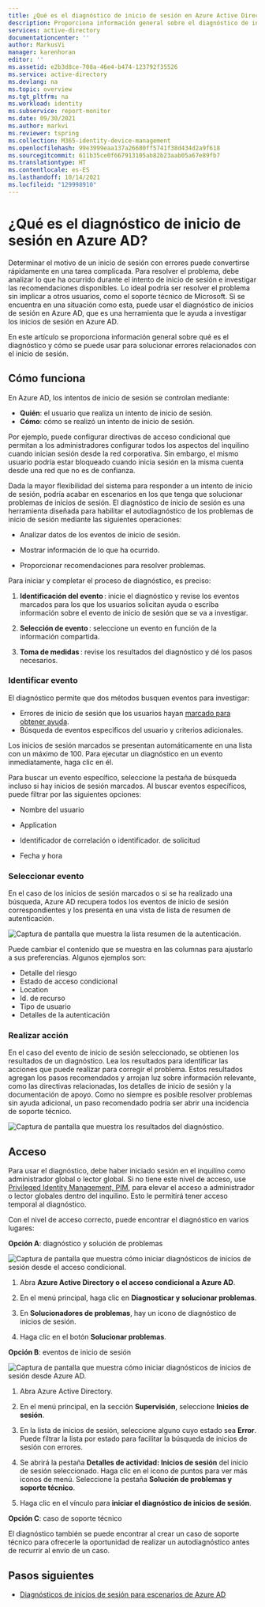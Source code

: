 ```yaml
---
title: ¿Qué es el diagnóstico de inicio de sesión en Azure Active Directory?
description: Proporciona información general sobre el diagnóstico de inicio de sesión en Azure Active Directory.
services: active-directory
documentationcenter: ''
author: MarkusVi
manager: karenhoran
editor: ''
ms.assetid: e2b3d8ce-708a-46e4-b474-123792f35526
ms.service: active-directory
ms.devlang: na
ms.topic: overview
ms.tgt_pltfrm: na
ms.workload: identity
ms.subservice: report-monitor
ms.date: 09/30/2021
ms.author: markvi
ms.reviewer: tspring
ms.collection: M365-identity-device-management
ms.openlocfilehash: 99e3999eaa137a26680ff5741f38d434d2a9f618
ms.sourcegitcommit: 611b35ce0f667913105ab82b23aab05a67e89fb7
ms.translationtype: HT
ms.contentlocale: es-ES
ms.lasthandoff: 10/14/2021
ms.locfileid: "129998910"
---
```

# <a name="what-is-the-sign-in-diagnostic-in-azure-ad"></a>¿Qué es el diagnóstico de inicio de sesión en Azure AD?

Determinar el motivo de un inicio de sesión con errores puede convertirse rápidamente en una tarea complicada. Para resolver el problema, debe analizar lo que ha ocurrido durante el intento de inicio de sesión e investigar las recomendaciones disponibles. Lo ideal podría ser resolver el problema sin implicar a otros usuarios, como el soporte técnico de Microsoft. Si se encuentra en una situación como esta, puede usar el diagnóstico de inicios de sesión en Azure AD, que es una herramienta que le ayuda a investigar los inicios de sesión en Azure AD. 

En este artículo se proporciona información general sobre qué es el diagnóstico y cómo se puede usar para solucionar errores relacionados con el inicio de sesión. 


## <a name="how-it-works"></a>Cómo funciona  

En Azure AD, los intentos de inicio de sesión se controlan mediante:

- **Quién**: el usuario que realiza un intento de inicio de sesión.
- **Cómo**: cómo se realizó un intento de inicio de sesión.

Por ejemplo, puede configurar directivas de acceso condicional que permitan a los administradores configurar todos los aspectos del inquilino cuando inician sesión desde la red corporativa. Sin embargo, el mismo usuario podría estar bloqueado cuando inicia sesión en la misma cuenta desde una red que no es de confianza. 

Dada la mayor flexibilidad del sistema para responder a un intento de inicio de sesión, podría acabar en escenarios en los que tenga que solucionar problemas de inicios de sesión. El diagnóstico de inicio de sesión es una herramienta diseñada para habilitar el autodiagnóstico de los problemas de inicio de sesión mediante las siguientes operaciones:  

- Analizar datos de los eventos de inicio de sesión.  

- Mostrar información de lo que ha ocurrido.  

- Proporcionar recomendaciones para resolver problemas.  

Para iniciar y completar el proceso de diagnóstico, es preciso:   

1. **Identificación del evento** : inicie el diagnóstico y revise los eventos marcados para los que los usuarios solicitan ayuda o escriba información sobre el evento de inicio de sesión que se va a investigar. 

2. **Selección de evento** : seleccione un evento en función de la información compartida. 

3. **Toma de medidas** : revise los resultados del diagnóstico y dé los pasos necesarios. 



### <a name="identify-event"></a>Identificar evento 

El diagnóstico permite que dos métodos busquen eventos para investigar:  

- Errores de inicio de sesión que los usuarios hayan [marcado para obtener ayuda](overview-flagged-sign-ins.md). 
- Búsqueda de eventos específicos del usuario y criterios adicionales. 

Los inicios de sesión marcados se presentan automáticamente en una lista con un máximo de 100. Para ejecutar un diagnóstico en un evento inmediatamente, haga clic en él.  

Para buscar un evento específico, seleccione la pestaña de búsqueda incluso si hay inicios de sesión marcados. Al buscar eventos específicos, puede filtrar por las siguientes opciones: 

- Nombre del usuario 

- Application 

- Identificador de correlación o identificador. de solicitud 

- Fecha y hora 



### <a name="select-event"></a>Seleccionar evento  

En el caso de los inicios de sesión marcados o si se ha realizado una búsqueda, Azure AD recupera todos los eventos de inicio de sesión correspondientes y los presenta en una vista de lista de resumen de autenticación. 


![Captura de pantalla que muestra la lista resumen de la autenticación.](./media/overview-sign-in-diagnostics/review-sign-ins.png)

Puede cambiar el contenido que se muestra en las columnas para ajustarlo a sus preferencias. Algunos ejemplos son:

- Detalle del riesgo
- Estado de acceso condicional
- Location
- Id. de recurso
- Tipo de usuario
- Detalles de la autenticación

### <a name="take-action"></a>Realizar acción

En el caso del evento de inicio de sesión seleccionado, se obtienen los resultados de un diagnóstico. Lea los resultados para identificar las acciones que puede realizar para corregir el problema. Estos resultados agregan los pasos recomendados y arrojan luz sobre información relevante, como las directivas relacionadas, los detalles de inicio de sesión y la documentación de apoyo. Como no siempre es posible resolver problemas sin ayuda adicional, un paso recomendado podría ser abrir una incidencia de soporte técnico. 


![Captura de pantalla que muestra los resultados del diagnóstico.](./media/overview-sign-in-diagnostics/diagnostic-results.png)



## <a name="how-to-access-it"></a>Acceso

Para usar el diagnóstico, debe haber iniciado sesión en el inquilino como administrador global o lector global. Si no tiene este nivel de acceso, use [Privileged Identity Management, PIM](../privileged-identity-management/pim-resource-roles-activate-your-roles.md), para elevar el acceso a administrador o lector globales dentro del inquilino. Esto le permitirá tener acceso temporal al diagnóstico.  

Con el nivel de acceso correcto, puede encontrar el diagnóstico en varios lugares: 

**Opción A**: diagnóstico y solución de problemas 

![Captura de pantalla que muestra cómo iniciar diagnósticos de inicios de sesión desde el acceso condicional.](./media/overview-sign-in-diagnostics/troubleshoot-link.png)


1. Abra **Azure Active Directory o el acceso condicional a Azure AD**. 

2. En el menú principal, haga clic en **Diagnosticar y solucionar problemas**.  

3. En **Solucionadores de problemas**, hay un icono de diagnóstico de inicios de sesión. 

4. Haga clic en el botón **Solucionar problemas**.  

 

 

**Opción B**: eventos de inicio de sesión 

![Captura de pantalla que muestra cómo iniciar diagnósticos de inicios de sesión desde Azure AD.](./media/overview-sign-in-diagnostics/sign-in-logs-link.png)




1. Abra Azure Active Directory. 

2. En el menú principal, en la sección **Supervisión**, seleccione **Inicios de sesión**. 

3. En la lista de inicios de sesión, seleccione alguno cuyo estado sea **Error**. Puede filtrar la lista por estado para facilitar la búsqueda de inicios de sesión con errores. 

4. Se abrirá la pestaña **Detalles de actividad: Inicios de sesión** del inicio de sesión seleccionado. Haga clic en el icono de puntos para ver más iconos de menú. Seleccione la pestaña **Solución de problemas y soporte técnico**. 

5. Haga clic en el vínculo para **iniciar el diagnóstico de inicios de sesión**. 

 

**Opción C**: caso de soporte técnico 

El diagnóstico también se puede encontrar al crear un caso de soporte técnico para ofrecerle la oportunidad de realizar un autodiagnóstico antes de recurrir al envío de un caso. 



## <a name="next-steps"></a>Pasos siguientes

- [Diagnósticos de inicios de sesión para escenarios de Azure AD](concept-sign-in-diagnostics-scenarios.md)
